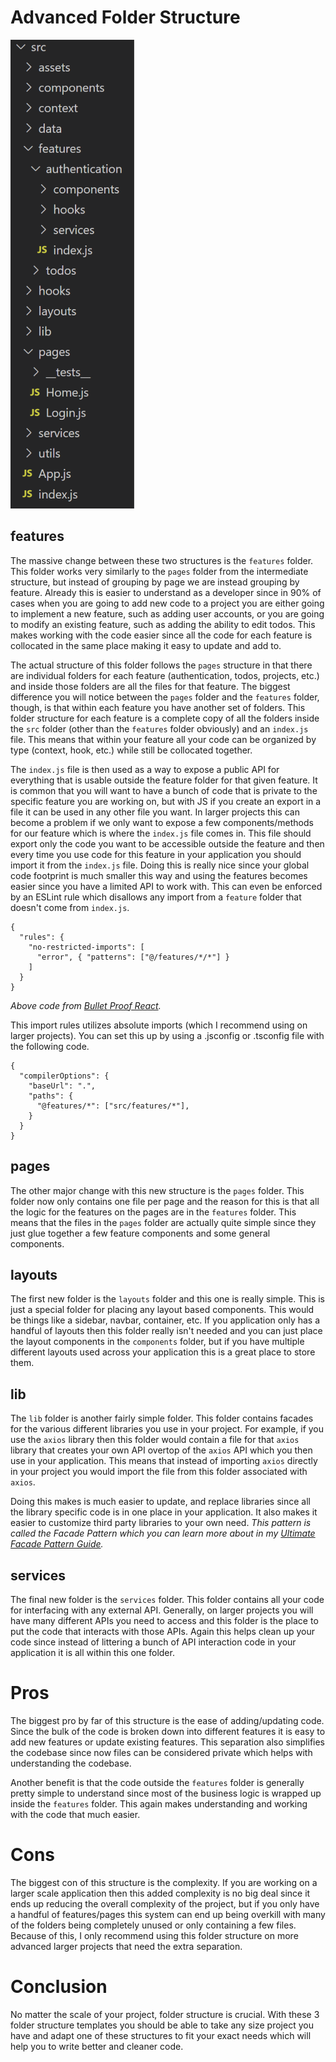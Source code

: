 # Advanced Folder Structure

[![](https://github.com/pearwb1235/ReactComponentTemplate/blob/a722f2cc59b5939f37e54696cc2e11203d418ebe/docs/advanced-folder-structure.png?raw=true)](https://blog.webdevsimplified.com/2022-07/react-folder-structure/)

## features

The massive change between these two structures is the `features` folder. This folder works very similarly to the `pages` folder from the intermediate structure, but instead of grouping by page we are instead grouping by feature. Already this is easier to understand as a developer since in 90% of cases when you are going to add new code to a project you are either going to implement a new feature, such as adding user accounts, or you are going to modify an existing feature, such as adding the ability to edit todos. This makes working with the code easier since all the code for each feature is collocated in the same place making it easy to update and add to.

The actual structure of this folder follows the `pages` structure in that there are individual folders for each feature (authentication, todos, projects, etc.) and inside those folders are all the files for that feature. The biggest difference you will notice between the `pages` folder and the `features` folder, though, is that within each feature you have another set of folders. This folder structure for each feature is a complete copy of all the folders inside the `src` folder (other than the `features` folder obviously) and an `index.js` file. This means that within your feature all your code can be organized by type (context, hook, etc.) while still be collocated together.

The `index.js` file is then used as a way to expose a public API for everything that is usable outside the feature folder for that given feature. It is common that you will want to have a bunch of code that is private to the specific feature you are working on, but with JS if you create an export in a file it can be used in any other file you want. In larger projects this can become a problem if we only want to expose a few components/methods for our feature which is where the `index.js` file comes in. This file should export only the code you want to be accessible outside the feature and then every time you use code for this feature in your application you should import it from the `index.js` file. Doing this is really nice since your global code footprint is much smaller this way and using the features becomes easier since you have a limited API to work with. This can even be enforced by an ESLint rule which disallows any import from a `feature` folder that doesn't come from `index.js`.

    {
      "rules": {
        "no-restricted-imports": [
          "error", { "patterns": ["@/features/*/*"] }
        ]
      }
    }

_Above code from [Bullet Proof React](https://github.com/alan2207/bulletproof-react/blob/master/docs/project-structure.md)._

This import rules utilizes absolute imports (which I recommend using on larger projects). You can set this up by using a .jsconfig or .tsconfig file with the following code.

    {
      "compilerOptions": {
        "baseUrl": ".",
        "paths": {
          "@features/*": ["src/features/*"],
        }
      }
    }

## pages

The other major change with this new structure is the `pages` folder. This folder now only contains one file per page and the reason for this is that all the logic for the features on the pages are in the `features` folder. This means that the files in the `pages` folder are actually quite simple since they just glue together a few feature components and some general components.

## layouts

The first new folder is the `layouts` folder and this one is really simple. This is just a special folder for placing any layout based components. This would be things like a sidebar, navbar, container, etc. If you application only has a handful of layouts then this folder really isn't needed and you can just place the layout components in the `components` folder, but if you have multiple different layouts used across your application this is a great place to store them.

## lib

The `lib` folder is another fairly simple folder. This folder contains facades for the various different libraries you use in your project. For example, if you use the `axios` library then this folder would contain a file for that `axios` library that creates your own API overtop of the `axios` API which you then use in your application. This means that instead of importing `axios` directly in your project you would import the file from this folder associated with `axios`.

Doing this makes is much easier to update, and replace libraries since all the library specific code is in one place in your application. It also makes it easier to customize third party libraries to your own need. _This pattern is called the Facade Pattern which you can learn more about in my [Ultimate Facade Pattern Guide](https://blog.webdevsimplified.com/2022-07/facade-pattern)._

## services

The final new folder is the `services` folder. This folder contains all your code for interfacing with any external API. Generally, on larger projects you will have many different APIs you need to access and this folder is the place to put the code that interacts with those APIs. Again this helps clean up your code since instead of littering a bunch of API interaction code in your application it is all within this one folder.

# Pros

The biggest pro by far of this structure is the ease of adding/updating code. Since the bulk of the code is broken down into different features it is easy to add new features or update existing features. This separation also simplifies the codebase since now files can be considered private which helps with understanding the codebase.

Another benefit is that the code outside the `features` folder is generally pretty simple to understand since most of the business logic is wrapped up inside the `features` folder. This again makes understanding and working with the code that much easier.

# Cons

The biggest con of this structure is the complexity. If you are working on a larger scale application then this added complexity is no big deal since it ends up reducing the overall complexity of the project, but if you only have a handful of features/pages this system can end up being overkill with many of the folders being completely unused or only containing a few files. Because of this, I only recommend using this folder structure on more advanced larger projects that need the extra separation.

# Conclusion

No matter the scale of your project, folder structure is crucial. With these 3 folder structure templates you should be able to take any size project you have and adapt one of these structures to fit your exact needs which will help you to write better and cleaner code.
